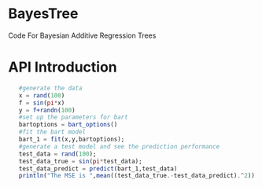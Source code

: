 # BayesTree
Code For Bayesian Additive Regression Trees

API Introduction
================
```julia   
   #generate the data
   x = rand(100)
   f = sin(pi*x)  
   y = f+randn(100)
   #set up the parameters for bart
   bartoptions = bart_options()
   #fit the bart model
   bart_1 = fit(x,y,bartoptions);
   #generate a test model and see the prediction performance
   test_data = rand(100);
   test_data_true = sin(pi*test_data);
   test_data_predict = predict(bart_1,test_data)
   println("The MSE is ",mean((test_data_true.-test_data_predict).^2))
```
   

